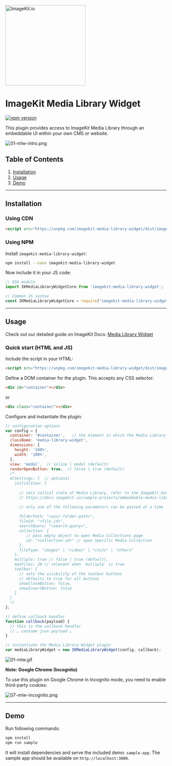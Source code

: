 [<img width="250" alt="ImageKit.io" src="https://raw.githubusercontent.com/imagekit-developer/imagekit-javascript/master/assets/imagekit-light-logo.svg"/>](https://imagekit.io)

# ImageKit Media Library Widget

[![npm version](https://img.shields.io/npm/v/imagekit-media-library-widget)](https://www.npmjs.com/package/imagekit-media-library-widget)

This plugin provides access to ImageKit Media Library through an embeddable UI within your own CMS or website.

![01-mlw-intro.png](assets/screenshots/01-mlw-intro.png)

## Table of Contents

1. [Installation](#installation)
1. [Usage](#usage)
1. [Demo](#demo)

---

## Installation

### Using CDN

```html
<script src="https://unpkg.com/imagekit-media-library-widget/dist/imagekit-media-library-widget.min.js"></script>
```

### Using NPM

Install `imagekit-media-library-widget`:

```bash
npm install --save imagekit-media-library-widget
```

Now include it in your JS code:

```js
// ES6 module
import IKMediaLibraryWidgetCore from 'imagekit-media-library-widget';

// Common JS syntax
const IKMediaLibraryWidgetCore = require("imagekit-media-library-widget");
```
---

## Usage

Check out our detailed guide on ImageKit Docs: [Media Library Widget](https://docs.imagekit.io/sample-projects/embeddable-media-library-widget)

### Quick start (HTML and JS)

Include the script in your HTML:

```html
<script src="https://unpkg.com/imagekit-media-library-widget/dist/imagekit-media-library-widget.min.js"></script>
```

Define a DOM container for the plugin. This accepts any CSS selector:

```html
<div id="container"></div>
```
or
```html
<div class="container"></div>
```

Configure and instantiate the plugin:

```js
// configuration options
var config = {
  container: '#container',   // the element in which the Media Library Widget will be rendered
  className: 'media-library-widget',
  dimensions: {
    height: '100%',
    width: '100%',
  },
  view: 'modal',  // inline | modal (default)
  renderOpenButton: true,  // false | true (default)
  /*
  mlSettings: {  // optional
    initialView: {  
      
      // sets initial state of Media Library, refer to the ImageKit Docs for more information
      // https://docs.imagekit.io/sample-projects/embeddable-media-library-widget

      // only one of the following parameters can be passed at a time
    
      folderPath: "<your-folder-path>",
      fileId: "<file_id>",
      searchQuery: "<search-query>",
      collection: { 
         // pass empty object to open Media Collections page
         id: "<collection-id>" // open specific Media Collection
      },
      fileType: "images" | "videos" | "cssJs" | "others"
    },
    multiple: true // false | true (default),
    maxFiles: 20 // relevant when `multiple` is true
    toolbar: {
      // sets the visibility of the toolbar buttons
      // defaults to true for all buttons
      showCloseButton: false,
      showInsertButton: false
    }
  }
  */
};

// define callback handler
function callback(payload) {
  // this is the callback handler
  // … consume json payload …
}

// instantiate the Media Library Widget plugin
var mediaLibraryWidget = new IKMediaLibraryWidget(config, callback);
```

![01-mlw.gif](assets/gifs/01-mlw.gif)

**Note: Google Chrome (Incognito)**

To use this plugin on Google Chrome in Incognito mode, you need to enable third-party cookies:

![07-mlw-incognito.png](assets/screenshots/07-mlw-incognito.png)

---

## Demo

Run following commands:

```bash
npm install
npm run sample
```
It will install dependencies and serve the included demo: `sample-app`.
The sample app should be available on `http://localhost:3000`.

